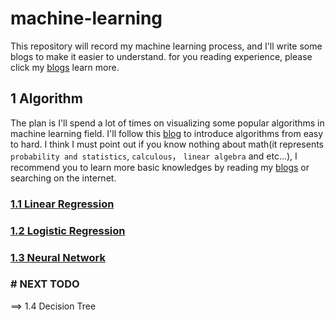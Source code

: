 # machine-learning

This repository will record my machine learning process, and I'll write some blogs to make it easier to understand. for you reading experience, please click my [blogs](http://fitzeng.org/) learn more.

## 1 Algorithm
The plan is I'll spend a lot of times on visualizing some popular algorithms in machine learning field. I'll follow this [blog](https://juejin.im/post/5a66b9e16fb9a01caa20ab8d) to introduce algorithms from easy to hard. I think I must point out if you know nothing about math(it represents `probability and statistics`, `calculous`， `linear algebra` and etc...), I recommend you to learn more basic knowledges by reading my [blogs](http://fitzeng.org/) or searching on the internet.


### [1.1 Linear Regression](http://fitzeng.org/2018/02/11/MLLinearRegression/)

### [1.2 Logistic Regression](http://fitzeng.org/2018/02/16/MLLogisticRegression/)

### [1.3 Neural Network](http://fitzeng.org/2018/02/19/MLNeuralNetwork/)

### # NEXT TODO
==> 1.4 Decision Tree <br/>

